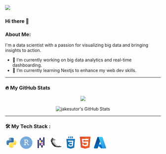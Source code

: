 <!-- HTML approach -->
<img src="https://user-images.githubusercontent.com/25678017/196063588-f3f66209-4199-414e-9055-d174eb229f07.png"/>

### Hi there 👋

### About Me:
I'm a data scientist with a passion for visualizing big data and bringing insights to action. 

* 🔭 I’m currently working on big data analytics and real-time dashboarding.
* 🌱 I’m currently learning Nextjs to enhance my web dev skills.

---

### :fire: My GitHub Stats

<div id="github-stats" align="center">
<div id="img1">
<img src="https://github-readme-stats.vercel.app/api/top-langs?username=jakesutor&layout=compact&theme=dark"/>
</div>
<p></p>
<div id="img2">
<img  alt="jakesutor's GitHub Stats" src="https://awesome-github-stats.azurewebsites.net/user-stats/jakesutor?cardType=github&theme=github-dark" />
</div>
</div>

---

### :hammer_and_wrench: My Tech Stack :
<div>
  <img src="https://raw.githubusercontent.com/devicons/devicon/master/icons/python/python-original.svg" title="Python" alt="Python" width="40" height="40"/>&nbsp;
  <img src="https://raw.githubusercontent.com/devicons/devicon/master/icons/rstudio/rstudio-original.svg" title="R" **alt="R" width="40" height="40"/>&nbsp;
  <img src="https://raw.githubusercontent.com/devicons/devicon/master/icons/pandas/pandas-original.svg" title="Pandas" **alt="Pandas" width="40" height="40"/>&nbsp;
  <img src="https://raw.githubusercontent.com/devicons/devicon/master/icons/flask/flask-original.svg" title="Flask" **alt="Flask" width="40" height="40"/>&nbsp;
  <img src="https://github.com/devicons/devicon/blob/master/icons/css3/css3-plain-wordmark.svg"  title="CSS3" alt="CSS" width="40" height="40"/>&nbsp;
  <img src="https://github.com/devicons/devicon/blob/master/icons/html5/html5-original.svg" title="HTML5" alt="HTML" width="40" height="40"/>&nbsp;
  <img src="https://raw.githubusercontent.com/devicons/devicon/master/icons/azure/azure-original.svg" title="Azure" **alt="Azure" width="40" height="40"/>
</div>

<!--
**jakesutor/jakesutor** is a ✨ _special_ ✨ repository because its `README.md` (this file) appears on your GitHub profile.

Here are some ideas to get you started:

- 🔭 I’m currently working on ...
- 🌱 I’m currently learning ...
- 👯 I’m looking to collaborate on ...
- 🤔 I’m looking for help with ...
- 💬 Ask me about ...
- 📫 How to reach me: ...
- 😄 Pronouns: ...
- ⚡ Fun fact: ...
-->
